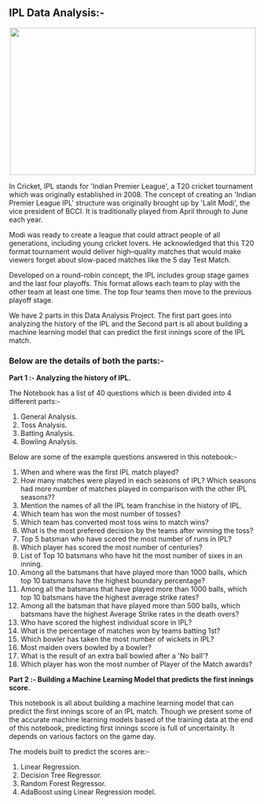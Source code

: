 ## IPL Data Analysis:-

<div id="header" align="center">
  <img src="https://images.indianexpress.com/2020/09/ipl-schedule.jpg" width="500" height="300"/>
</div>

In Cricket, IPL stands for 'Indian Premier League', a T20 cricket tournament which was originally established in 2008. The concept of creating an 'Indian Premier League IPL' structure was originally brought up by 'Lalit Modi', the vice president of BCCI. It is traditionally played from April through to June each year.

Modi was ready to create a league that could attract people of all generations, including young cricket lovers. He acknowledged that this T20 format tournament would deliver high–quality matches that would make viewers forget about slow-paced matches like the 5 day Test Match.

Developed on a round-robin concept, the IPL includes group stage games and the last four playoffs. This format allows each team to play with the other team at least one time. The top four teams then move to the previous playoff stage. 

We have 2 parts in this Data Analysis Project. The first part goes into analyzing the history of the IPL and the Second part is all about building a machine learning model that can predict the first innings score of the IPL match.

### Below are the details of both the parts:-

**Part 1 :- Analyzing the history of IPL.**

The Notebook has a list of 40 questions which is been divided into 4 different parts:-

1. General Analysis.
2. Toss Analysis.
3. Batting Analysis.
4. Bowling Analysis.

Below are some of the example questions answered in this notebook:- 

1. When and where was the first IPL match played?
2. How many matches were played in each seasons of IPL? Which seasons had more number of matches played in comparison with the other IPL seasons??
3. Mention the names of all the IPL team franchise in the history of IPL.
4. Which team has won the most number of tosses?
5. Which team has converted most toss wins to match wins?
6. What is the most prefered decision by the teams after winning the toss?
7. Top 5 batsman who have scored the most number of runs in IPL?
8. Which player has scored the most number of centuries?
9. List of Top 10 batsmans who have hit the most number of sixes in an inning.
10. Among all the batsmans that have played more than 1000 balls, which top 10 batsmans have the highest boundary percentage?
11. Among all the batsmans that have played more than 1000 balls, which top 10 batsmans have the highest average strike rates?
12. Among all the batsman that have played more than 500 balls, which batsmans have the highest Average Strike rates in the death overs?
13.  Who have scored the highest individual score in IPL?
14.  What is the percentage of matches won by teams batting 1st?
15.  Which bowler has taken the most number of wickets in IPL?
16.  Most maiden overs bowled by a bowler?
17.  What is the result of an extra ball bowled after a 'No ball'?
18.  Which player has won the most number of Player of the Match awards?

**Part 2 :- Building a Machine Learning Model that predicts the first innings score.**

This notebook is all about building a machine learning model that can predict the first innings score of an IPL match. Though we present some of the accurate machine learning models based of the training data at the end of this notebook, predicting first innings score is full of uncertainity. It depends on various factors on the game day.

The models built to predict the scores are:-

1. Linear Regression.
2. Decision Tree Regressor.
3. Random Forest Regressor.
4. AdaBoost using Linear Regression model.

